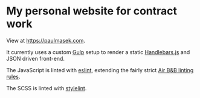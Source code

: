 # My personal website for contract work

View at https://paulmasek.com.

It currently uses a custom [Gulp](https://gulpjs.com/) setup to render a static [Handlebars.js](https://handlebarsjs.com/) and JSON driven front-end.

The JavaScript is linted with [eslint](https://eslint.org/), extending the fairly strict [Air B&B linting rules](https://www.npmjs.com/package/eslint-config-airbnb).

The SCSS is linted with [stylelint](https://github.com/stylelint/stylelint).